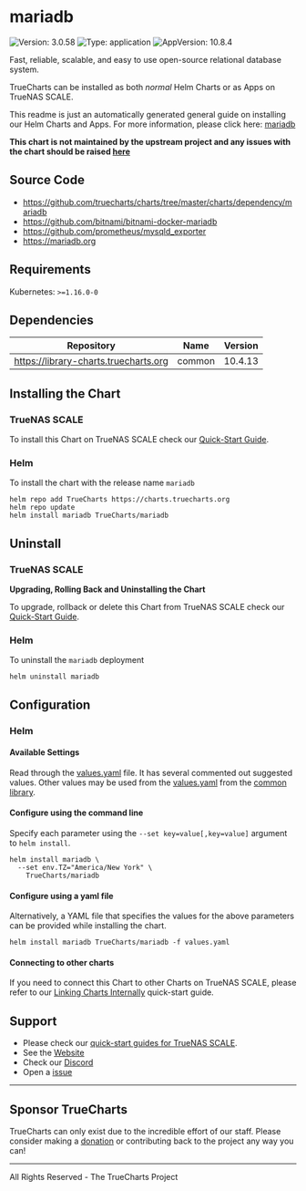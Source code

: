 # mariadb

![Version: 3.0.58](https://img.shields.io/badge/Version-3.0.58-informational?style=flat-square) ![Type: application](https://img.shields.io/badge/Type-application-informational?style=flat-square) ![AppVersion: 10.8.4](https://img.shields.io/badge/AppVersion-10.8.4-informational?style=flat-square)

Fast, reliable, scalable, and easy to use open-source relational database system.

TrueCharts can be installed as both *normal* Helm Charts or as Apps on TrueNAS SCALE.

This readme is just an automatically generated general guide on installing our Helm Charts and Apps.
For more information, please click here: [mariadb](https://truecharts.org/docs/charts/dependency/mariadb)

**This chart is not maintained by the upstream project and any issues with the chart should be raised [here](https://github.com/truecharts/charts/issues/new/choose)**

## Source Code

* <https://github.com/truecharts/charts/tree/master/charts/dependency/mariadb>
* <https://github.com/bitnami/bitnami-docker-mariadb>
* <https://github.com/prometheus/mysqld_exporter>
* <https://mariadb.org>

## Requirements

Kubernetes: `>=1.16.0-0`

## Dependencies

| Repository | Name | Version |
|------------|------|---------|
| https://library-charts.truecharts.org | common | 10.4.13 |

## Installing the Chart

### TrueNAS SCALE

To install this Chart on TrueNAS SCALE check our [Quick-Start Guide](https://truecharts.org/docs/manual/SCALE%20Apps/Quick-Start%20Guides/Installing-an-App).

### Helm

To install the chart with the release name `mariadb`

```console
helm repo add TrueCharts https://charts.truecharts.org
helm repo update
helm install mariadb TrueCharts/mariadb
```

## Uninstall

### TrueNAS SCALE

**Upgrading, Rolling Back and Uninstalling the Chart**

To upgrade, rollback or delete this Chart from TrueNAS SCALE check our [Quick-Start Guide](https://truecharts.org/docs/manual/SCALE%20Apps/Quick-Start%20Guides/Upgrade-rollback-delete-an-App).

### Helm

To uninstall the `mariadb` deployment

```console
helm uninstall mariadb
```

## Configuration

### Helm

#### Available Settings

Read through the [values.yaml](./values.yaml) file. It has several commented out suggested values.
Other values may be used from the [values.yaml](https://github.com/truecharts/library-charts/tree/main/charts/stable/common/values.yaml) from the [common library](https://github.com/k8s-at-home/library-charts/tree/main/charts/stable/common).

#### Configure using the command line

Specify each parameter using the `--set key=value[,key=value]` argument to `helm install`.

```console
helm install mariadb \
  --set env.TZ="America/New York" \
    TrueCharts/mariadb
```

#### Configure using a yaml file

Alternatively, a YAML file that specifies the values for the above parameters can be provided while installing the chart.

```console
helm install mariadb TrueCharts/mariadb -f values.yaml
```

#### Connecting to other charts

If you need to connect this Chart to other Charts on TrueNAS SCALE, please refer to our [Linking Charts Internally](https://truecharts.org/docs/manual/SCALE%20Apps/Quick-Start%20Guides/linking-apps) quick-start guide.

## Support

- Please check our [quick-start guides for TrueNAS SCALE](https://truecharts.org/docs/manual/SCALE%20Apps/Quick-Start%20Guides/Important-MUST-READ).
- See the [Website](https://truecharts.org)
- Check our [Discord](https://discord.gg/tVsPTHWTtr)
- Open a [issue](https://github.com/truecharts/apps/issues/new/choose)

---

## Sponsor TrueCharts

TrueCharts can only exist due to the incredible effort of our staff.
Please consider making a [donation](https://truecharts.org/docs/about/sponsor) or contributing back to the project any way you can!

---

All Rights Reserved - The TrueCharts Project
